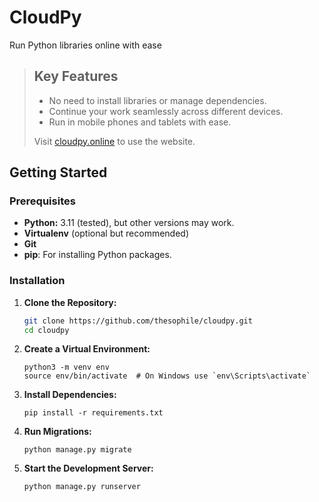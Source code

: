 # CloudPy

Run Python libraries online with ease
 
> ## Key Features
> 
> - No need to install libraries or manage dependencies.
> - Continue your work seamlessly across different devices.
> - Run in mobile phones and tablets with ease.
>   
> Visit [cloudpy.online](https://cloudpy.online) to use the website.
 


## Getting Started

### Prerequisites

- **Python:** 3.11 (tested), but other versions may work.
- **Virtualenv** (optional but recommended)
- **Git**
- **pip**: For installing Python packages.

 

### Installation

1. **Clone the Repository:**
   ```bash
   git clone https://github.com/thesophile/cloudpy.git
   cd cloudpy
   ```
2. **Create a Virtual Environment:**

    ```
    python3 -m venv env
    source env/bin/activate  # On Windows use `env\Scripts\activate`
    ```

3. **Install Dependencies:**

    ```
    pip install -r requirements.txt
    ```
    
4. **Run Migrations:**

    ```
    python manage.py migrate
    ```
    
5. **Start the Development Server:**

    ```
    python manage.py runserver
    ```


